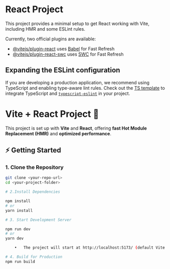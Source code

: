 # React Project

This project provides a minimal setup to get React working with Vite, including HMR and some ESLint rules.

Currently, two official plugins are available:

- [@vitejs/plugin-react](https://github.com/vitejs/vite-plugin-react/blob/main/packages/plugin-react/README.md) uses [Babel](https://babeljs.io/) for Fast Refresh
- [@vitejs/plugin-react-swc](https://github.com/vitejs/vite-plugin-react-swc) uses [SWC](https://swc.rs/) for Fast Refresh

## Expanding the ESLint configuration

If you are developing a production application, we recommend using TypeScript and enabling type-aware lint rules. Check out the [TS template](https://github.com/vitejs/vite/tree/main/packages/create-vite/template-react-ts) to integrate TypeScript and [`typescript-eslint`](https://typescript-eslint.io) in your project.

# Vite + React Project 🚀  

This project is set up with **Vite** and **React**, offering **fast Hot Module Replacement (HMR)** and **optimized performance**.

## ⚡ Getting Started  

### 1. Clone the Repository  
```sh
git clone <your-repo-url>
cd <your-project-folder>

# 2.Install Dependencies 

npm install
# or
yarn install

# 3. Start Development Server

npm run dev
# or
yarn dev

	•	The project will start at http://localhost:5173/ (default Vite port).

# 4. Build for Production
npm run build


